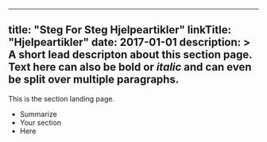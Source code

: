 
---
title: "Steg For Steg Hjelpeartikler"
linkTitle: "Hjelpeartikler"
date: 2017-01-01
description: >
  A short lead descripton about this section page. Text here can also be **bold** or _italic_ and can even be split over multiple paragraphs.
---

This is the section landing page.

* Summarize
* Your section
* Here

